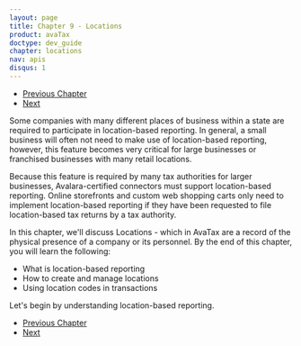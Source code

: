 ```yaml
---
layout: page
title: Chapter 9 - Locations
product: avaTax
doctype: dev_guide
chapter: locations
nav: apis
disqus: 1
---
```


<ul class="pager">
  <li class="previous"><a href="/avatax/dev-guide/exemptions/"><i class="glyphicon glyphicon-chevron-left"></i>Previous Chapter</a></li>
  <li class="next"><a href="/avatax/dev-guide/locations/location-based-reporting/">Next<i class="glyphicon glyphicon-chevron-right"></i></a></li>
</ul>

Some companies with many different places of business within a state are required to participate in location-based reporting.  In general, a small business will often not need to make use of location-based reporting, however, this feature becomes very critical for large businesses or franchised businesses with many retail locations.

Because this feature is required by many tax authorities for larger businesses, Avalara-certified connectors must support location-based reporting.  Online storefronts and custom web shopping carts only need to implement location-based reporting if they have been requested to file location-based tax returns by a tax authority.

In this chapter, we'll discuss Locations - which in AvaTax are a record of the physical presence of a company or its personnel. By the end of this chapter, you will learn the following:
<ul class="dev-guide-list">
  <li>What is location-based reporting</li>
  <li>How to create and manage locations</li>
  <li>Using location codes in transactions</li>
</ul>

Let's begin by understanding location-based reporting.


<ul class="pager">
  <li class="previous"><a href="/avatax/dev-guide/exemptions/"><i class="glyphicon glyphicon-chevron-left"></i>Previous Chapter</a></li>
  <li class="next"><a href="/avatax/dev-guide/locations/location-based-reporting/">Next<i class="glyphicon glyphicon-chevron-right"></i></a></li>
</ul>